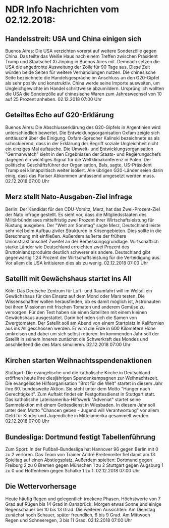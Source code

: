 # NDR Info Nachrichten vom 02.12.2018:


## Handelsstreit: USA und China einigen sich
Buenos Aires:	Die USA verzichten vorerst auf weitere Sonderzölle gegen China. Das teilte das Weiße Haus nach einem Treffen zwischen Präsident Trump und Staatschef Xi Jinping in Buenos Aires mit. Demnach setzen die USA die angedrohte Ausweitung der Zölle für 90 Tage aus. Diese Zeit würden beide Seiten für weitere Verhandlungen nutzen. Die chinesische Seite bezeichnete die Handelsgespräche im Anschluss an den G20-Gipfel als sehr positiv und konstruktiv. China werde seine Importe ausweiten, um Ungleichgewichte im Handel schrittweise abzumildern. Ursprünglich wollten die USA die Sonderzölle auf chinesische Waren zum Jahreswechsel von 10 auf 25 Prozent anheben. 02.12.2018 07:00 Uhr 

## Geteiltes Echo auf G20-Erklärung
Buenos Aires:	Die Abschlusserklärung des G20-Gipfels in Argentinien wird unterschiedlich bewertet. Die Entwicklungsorganisation Oxfam zeigte sich enttäuscht über die Einigung. Oxfam-Sprecher Kalinski bezeichnete es als schockierend, dass in der Erklärung der Begriff soziale Ungleichheit nicht ein einziges Mal auftauche. Die Umwelt- und Entwicklungsorganisation "Germanwatch" sieht in den Ergebnissen der Staats- und Regierungschefs dagegen ein wichtiges Signal für die Weltklimakonferenz in Polen. Der politische Geschäftsführer der Organisation, Bals, sagte, US-Präsident Trump sei klimapolitisch weiter isoliert. Alle übrigen G20-Länder seien darin einig, dass das Pariser Abkommen umfassend umgesetzt werden muss. 02.12.2018 07:00 Uhr 

## Merz stellt Nato-Ausgaben-Ziel infrage
Berlin: Der Kandidat für den CDU-Vorsitz, Merz, hat das Zwei-Prozent-Ziel der Nato infrage gestellt. Es sieht vor, dass die Mitgliedsstaaten des Militärbündnisses mittelfristig zwei Prozent ihrer Wirtschaftsleistung für Rüstung ausgeben. Der "Welt am Sonntag" sagte Merz, Deutschland leiste sehr viel beim Aufbau ziviler Strukturen in Krisengebieten. Dies sollte in die Berechnung mit einfließen. Außerdem äußerte der frühere Unionsfraktionschef Zweifel an der Bemessungsgrundlage. Wirtschaftlich starke Länder wie Deutschland erreichten zwei Prozent des Bruttoinlandsprodukts deutlich schwerer als andere. Deutschland gibt gegenwärtig 1,24 Prozent der Wirtschaftsleistung für die Verteidigung aus. Vor allem die USA kritisieren dies als zu wenig. 02.12.2018 07:00 Uhr 

## Satellit mit Gewächshaus startet ins All
Köln: Das Deutsche Zentrum für Luft- und Raumfahrt will im Weltall ein Gewächshaus für den Einsatz auf dem Mond oder Mars testen. Die Wissenschaftler wollen herausfinden, ob es damit möglich ist, Astronauten bei ihren Missionen mit frischen Tomaten und anderem Gemüse zu versorgen. Für den Test haben sie einen Satelliten mit einem kleinen Gewächshaus ausgestattet. Darin befinden sich die Samen von Zwergtomaten. Der Satellit soll am Abend von einem Startplatz in Kalifornien aus ins All geschossen werden. Er wird die Erde in 600 Kilometern Höhe umkreisen und dabei um sich selbst rotieren. Im kommenden Jahr soll der Satellit in seinem Inneren zunächst die Schwerkraft des Mondes und anschließend die des Mars simulieren. 02.12.2018 07:00 Uhr 

## Kirchen starten Weihnachtsspendenaktionen
Stuttgart:	Die evangelische und die katholische Kirche in Deutschland eröffnen heute ihre diesjährigen Spendenkampagnen zur Weihnachtszeit. Die evangelische Hilfsorganisation "Brot für die Welt" startet in diesem Jahr ihre 60. bundesweite Aktion. Sie steht unter dem Motto "Hunger nach Gerechtigkeit". Zum Auftakt findet ein Festgottesdienst in Stuttgart statt. Das katholische Lateinamerika-Hilfswerk "Adveniat" startet seine Sammelaktion mit einem Gottesdienst in Wiesbaden. In diesem Jahr soll unter dem Motto "Chancen geben - Jugend will Verantwortung" vor allem Geld für Kinder und Jugendliche in Mittelamerika gesammelt werden. 02.12.2018 07:00 Uhr 

## Bundesliga: Dortmund festigt Tabellenführung
Zum Sport: In der Fußball-Bundesliga hat Hannover 96 gegen Berlin mit 0 zu 2 verloren. Das Team von Trainer André Breitenreiter fiel damit am 13. Spieltag auf einen Abstiegsplatz. Außerdem spielten:
Dortmund gegen Freiburg	2 zu 0 Bremen gegen Münschen 1 zu 2
Stuttgart gegen Augsburg 1 zu 0
und Hoffenheim gegen Schalke 1 zu 1. 02.12.2018 07:00 Uhr 

## Die Wettervorhersage
Heute häufig Regen und gelegentlich trockene Phasen. Höchstwerte von 7 Grad auf Rügen bis 14 Grad in Osnabrück. Morgen etwas Sonne und einige Regenschauer bei 10 bis 13 Grad. Die weiteren Aussichten: Am Dienstag zunächst noch Schauer, später freundlich, 6 bis 9 Grad. Am Mittwoch Regen und Schneeregen, 3 bis 11 Grad. 02.12.2018 07:00 Uhr 
